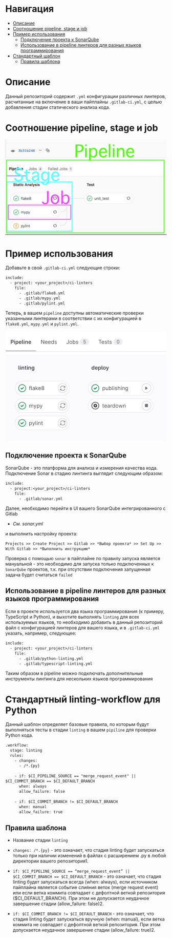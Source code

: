 
# Навигация

- [Описание](#описание)
- [Соотношение pipeline, stage и job](#соотношение-pipeline-stage-и-job)
- [Пример использования](#пример-использования)
    - [Подключение проекта к SonarQube](#подключение-проекта-к-sonarqube)
    - [Использование в pipeline линтеров для разных языков программирования](#использование-в-pipeline-линтеров-для-разных-языков-программирования)
- [Стандартный шаблон](#стандартный-шаблон)
    - [Правила шаблона](#правила-шаблона)

# Описание

Данный репозиторий содержит `.yml` конфигурации различных линтеров, расчитанные на включение в ваши пайплайны `.gitlab-ci.yml`, с целью добавления стадии статического анализа кода.

# Соотношение pipeline, stage и job

![image.png](screenshots/GitLab_CI_Pipeline_schema.png)

# Пример использования

Добавьте в свой `.gitlab-ci.yml` следующие строки:
```
include:
  - project: <your_project>/ci-linters
    file:
      - .gitlab/flake8.yml
      - .gitlab/mypy.yml
      - .gitlab/pylint.yml
```
Теперь, в вашем `pipeline` доступны автоматические проверки указанными линтерами в соответствии с их конфигурацией в `flake8.yml`, `mypy.yml` и  `pylint.yml`.

![image.png](screenshots/linting%20examples.png)

## Подключение проекта к SonarQube

SonarQube - это платформа для анализа и измерения качества кода. Подключение Sonar в стадию линтинга выглядит следующим образом:
```
include:
  - project:<your_project>/ci-linters
    file:
      - .gitlab/sonar.yml
```
Далее, необходимо перейти в UI вашего SonarQube интегрированного с Gitlab

- *См. sonar.yml*

и выполнить настройку проекта:

```
Projects >> Create Project >> Gitlab >> *Выбор проекта* >> Set Up >> With Gitlab >> *Выполнить инструкцию*
```
Проверка с помощью `sonar` в пайплайне по правилу запуска является мануальной - это необходимо для запуска только подключенных к `SonarQube` проектов, т.к. при отсутствии подключения запущенная задача будет считаться `failed`

## Использование в pipeline линтеров для разных языков программирования
Если в проекте используется два языка программирования (к примеру, TypeScript и Python), и выхотите выполнять `linting`
для всех используемых языков, то необходимо добавить в данный репозиторий файл с конфигурацией линтеров для вашего языка, и в `.gitlab-ci.yml` указать, например, следующее:
```
include:
  - project: <your_project>/ci-linters
    file:
      - .gitlab/python-linting.yml
      - .gitlab/typescript-linting.yml
```
Таким образом в pipeline можно подключать дополнительные инструменты линтинга для нескольких языков программирования

# Стандартный linting-workflow для Python
Данный шаблон определяет базовые правила, по которым будут выполняться тесты в стадии `linting` в вашем `pipiline`
для проверки Python кода.
```
.workflow:
  stage: linting
  rules:
    - changes:
      - /*.{py}

    - if: $CI_PIPELINE_SOURCE == "merge_request_event" || $CI_COMMIT_BRANCH == $CI_DEFAULT_BRANCH
      when: always
      allow_failure: false

    - if: $CI_COMMIT_BRANCH != $CI_DEFAULT_BRANCH
      when: manual
      allow_failure: true
```

## Правила шаблона
- Название стадии `linting`
- `changes: /*.{py}` - это означает, что стадия linting будет запускаться только при наличии изменений в файлах с расширением .py в любой директории вашего репозитория1.

- `if: $CI_PIPELINE_SOURCE == “merge_request_event” || $CI_COMMIT_BRANCH == $CI_DEFAULT_BRANCH` - это означает, что стадия linting будет запускаться всегда (when: always), если источником пайплайна является событие слияния веток (merge request event) или если ветка коммита совпадает с дефолтной веткой репозитория ($CI_DEFAULT_BRANCH). При этом не допускается неудачное завершение стадии (allow_failure: false)2.

- `if: $CI_COMMIT_BRANCH != $CI_DEFAULT_BRANCH` - это означает, что стадия linting будет запускаться вручную (when: manual), если ветка коммита не совпадает с дефолтной веткой репозитория. При этом допускается неудачное завершение стадии (allow_failure: true)2.
